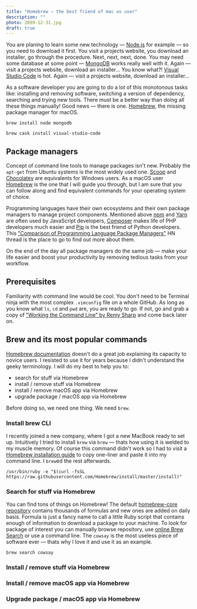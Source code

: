 ```yaml
---
title: "Homebrew — the best friend of mac os user"
description: ""
photo: 2099-12-31.jpg
draft: true
---
```


You are planing to learn some new technology — [Node.js](https://nodejs.org/en/) for example — so you need to download it first. You visit a projects website, you download an installer, go through the procedure. Next, next, next, done. You may need some database at some point — [MongoDB](https://www.mongodb.com/) works really well with it. Again — visit a projects website, download an installer… You know what?! [Visual Studio Code](https://code.visualstudio.com/) is hot. Again — visit a projects website, download an installer…

As a software developer you are going to do a lot of this monotonous tasks like: installing and removing software, switching a version of dependency, searching and trying new tools. There must be a better way than doing all these things manually! Good news — there is one. [Homebrew](https://brew.sh/), the missing package manager for macOS.

```
brew install node mongodb
```

```
brew cask install visual-studio-code
```

## Package managers

Concept of command line tools to manage packages isn't new. Probably the `apt-get` from Ubuntu systems is the most widely used one. [Scoop](https://scoop.sh/) and [Chocolatey](https://chocolatey.org/) are equivalents for Windows users. As a macOS user [Homebrew](https://brew.sh/) is the one that I will guide you through, but I am sure that you can follow along and find equivalent commands for your operating system of choice.

Programming languages have their own ecosystems and their own package managers to manage project components. Mentioned above [npm](https://www.npmjs.com/) and [Yarn](https://yarnpkg.com/) are often used by JavaScript developers, [Composer](https://getcomposer.org/) makes life of PHP developers much easier and [Pip](https://pypi.org/project/pip/) is the best friend of Python developers. This ["Comparison of Programming Language Package Managers"](https://news.ycombinator.com/item?id=12187888) HN thread is the place to go to find out more about them.

On the end of the day all package managers do the same job — make your life easier and boost your productivity by removing tedious tasks from your workflow.

## Prerequisites

Familiarity with command line would be cool. You don't need to be Terminal ninja with the most complex `.vimconfig` file on a whole GitHub. As long as you know what `ls`, `cd` and `pwd` are, you are ready to go. If not, go and grab a copy of ["Working the Command Line" by Remy Sharp](https://remysharp.com/2016/12/09/working-the-command-line) and come back later on.

## Brew and its most popular commands

[Homebrew documentation](https://brew.sh/) doesn't do a great job explaining its capacity to novice users. I resisted to use it for years because I didn't understand the geeky terminology. I will do my best to help you to:

- search for stuff via Homebrew
- install / remove stuff via Homebrew
- install / remove macOS app via Homebrew
- upgrade package / macOS app via Homebrew

Before doing so, we need one thing. We need `brew`.

### Install brew CLI

I recently joined a new company, where I got a new MacBook ready to set up. Intuitively I tried to install `brew` via `brew` — thats how using it is welded to my muscle memory. Of course this command didn't work so I had to visit a [Homebrew installation guide](https://brew.sh/#install) to copy one-liner and paste it into my command line. I `brew`ed the rest afterwards.

```
/usr/bin/ruby -e "$(curl -fsSL https://raw.githubusercontent.com/Homebrew/install/master/install)"
```

### Search for stuff via Homebrew

You can find tons of things on Homebrew! The default [homebrew-core repository](https://github.com/Homebrew/homebrew-core/tree/master/Formula) contains thousands of formulas and new ones are added on daily basis. Formula is just a  fancy name to call a little Ruby script that contains enough of information to download a package to your machine. To look for package of interest you can manually browse repository, use [online Brew Search](http://searchbrew.com/) or use a command line. The `cowsay` is the most useless piece of software ever — thats why I love it and use it as an example.

```
brew search cowsay
```

### Install / remove stuff via Homebrew

### Install / remove macOS app via Homebrew

### Upgrade package / macOS app via Homebrew
